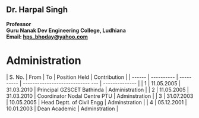 ## Dr. Harpal Singh
**Professor**  
**Guru Nanak Dev Engineering College, Ludhiana**  
**Email: hps_bhoday@yahoo.com**

# Administration
| S. No. | From       | To         | Position Held    | Contribution   |
| ------ | ---------- | ---------- | ----------------------------  --- | -------------- |
| 1      | 11.05.2005 | 31.03.2010 | Principal GZSCET Bathinda         | Administration |
| 2      | 11.05.2005 | 31.03.2010 | Coordinator Nodal Centre PTU      | Adminstration  |
| 3      | 31.07.2003 | 10.05.2005 | Head Deptt. of Civil Engg         | Adminstration  |
| 4      | 05.12.2001 | 10.01.2003 | Dean Academic                     | Adminstration  |

